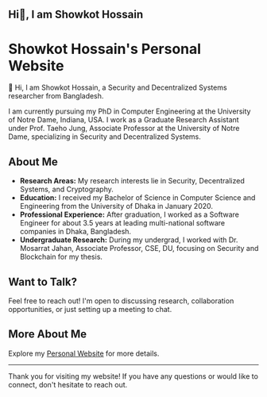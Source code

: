 ## Hi👋, I am Showkot Hossain

<!--
**showkoth/showkoth** is a ✨ _special_ ✨ repository because its `README.md` (this file) appears on your GitHub profile.

Here are some ideas to get you started:

- 🔭 I’m currently working on ...
- 🌱 I’m currently learning ...
- 👯 I’m looking to collaborate on ...
- 🤔 I’m looking for help with ...
- 💬 Ask me about ...
- 📫 How to reach me: ...
- 😄 Pronouns: ...
- ⚡ Fun fact: ...
-->

<!---
<h3 align="center">A Security and Decentralized Systems researcher from Bangladesh.</h3>

<p>I am pursuing my PhD in Computer Engineering at the University of Notre Dame, Indiana, USA. I am a Graduate Research Assistant under <a href="https://sites.nd.edu/taeho-jung/">Prof. Taeho Jung</a>, Associate Professor, University of Notre Dame, in the area of Security and Decentralized Systems.</p> 

 <p>My research areas are Security, Decentralized Systems, and Cryptography.</p>

 <p>I received my Bachelor of Science in Computer Science and Engineering from the University of Dhaka in January 2020. After graduation, I worked (for about 3.5 years) as a Software Engineer at some top-notch multi-national software companies located in Dhaka, Bangladesh.</p>

 <p> I worked with <a href = "https://www.du.ac.bd/faculty/faculty_details/CSE/1777">Dr. Mosarrat Jahan</a>, Associate Professor, CSE, DU, during my undergrad thesis in the Security and Blockchain field.</p>

 <p>Want to talk? <a href="https://calendly.com/shossain-nd">Setup a meeting with me!</a>.</p>

<p>More about me: <a href="https://showkoth.github.io/">Personal Site</a>.</p>

-->

# Showkot Hossain's Personal Website

👋 Hi, I am Showkot Hossain, a Security and Decentralized Systems researcher from Bangladesh. 

I am currently pursuing my PhD in Computer Engineering at the University of Notre Dame, Indiana, USA. I work as a Graduate Research Assistant under Prof. Taeho Jung, Associate Professor at the University of Notre Dame, specializing in Security and Decentralized Systems.

## About Me

- **Research Areas:** My research interests lie in Security, Decentralized Systems, and Cryptography.
- **Education:** I received my Bachelor of Science in Computer Science and Engineering from the University of Dhaka in January 2020.
- **Professional Experience:** After graduation, I worked as a Software Engineer for about 3.5 years at leading multi-national software companies in Dhaka, Bangladesh.
- **Undergraduate Research:** During my undergrad, I worked with Dr. Mosarrat Jahan, Associate Professor, CSE, DU, focusing on Security and Blockchain for my thesis.

## Want to Talk?

Feel free to reach out! I'm open to discussing research, collaboration opportunities, or just setting up a meeting to chat.

## More About Me

Explore my [Personal Website](https://your-username.github.io) for more details.

---

Thank you for visiting my website! If you have any questions or would like to connect, don't hesitate to reach out.



